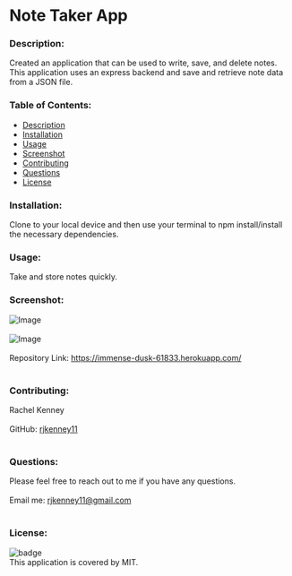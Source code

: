 # Note Taker App
  
### Description: 
Created an application that can be used to write, save, and delete notes. This application uses an express backend and save and retrieve note data from a JSON file.

### Table of Contents:
  - [Description](#description)
  - [Installation](#installation)
  - [Usage](#usage)
  - [Screenshot](#screenshot)
  - [Contributing](#contributing)
  - [Questions](#questions)
  - [License](#license)

### Installation:
Clone to your local device and then use your terminal to npm install/install the necessary dependencies.

### Usage:
Take and store notes quickly.

### Screenshot:
![Image](https://user-images.githubusercontent.com/74163812/113964226-1468de80-97f9-11eb-85bb-a04e4a18ccd1.png)
<br />
<br />
![Image](https://user-images.githubusercontent.com/74163812/113964511-a375f680-97f9-11eb-9049-37279e2d7a61.png)
<br />
<br />
Repository Link: https://immense-dusk-61833.herokuapp.com/ <br /><br />

### Contributing:
Rachel Kenney<br />
<br />
GitHub: [rjkenney11](http://github.com/rjkenney11)<br /><br />

### Questions:
Please feel free to reach out to me if you have any questions.<br />
<br />
Email me: rjkenney11@gmail.com<br />
<br />

### License:
![badge](https://img.shields.io/badge/license-MIT-blue)
<br />
This application is covered by MIT. 

